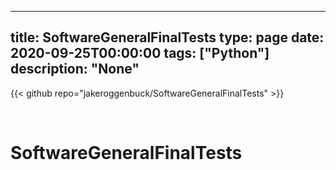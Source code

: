 
---
title: SoftwareGeneralFinalTests
type: page
date: 2020-09-25T00:00:00
tags: ["Python"]
description: "None"
---

{{< github repo="jakeroggenbuck/SoftwareGeneralFinalTests" >}}

<br>

# SoftwareGeneralFinalTests
